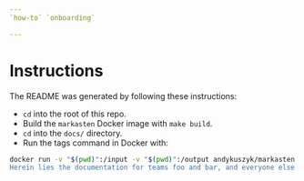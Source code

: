 ```yaml
---
`how-to` `onboarding`

---
```


# Instructions
The README was generated by following these instructions:
- `cd` into the root of this repo.
- Build the `markasten` Docker image with `make build`.
- `cd` into the `docs/` directory.
- Run the tags command in Docker with:

```sh
docker run -v "$(pwd)":/input -v "$(pwd)":/output andykuszyk/markasten:local markasten tags --capitalize -i /input -o /output/README.md --title 'Documentation
Herein lies the documentation for teams foo and bar, and everyone else besides.'
```
